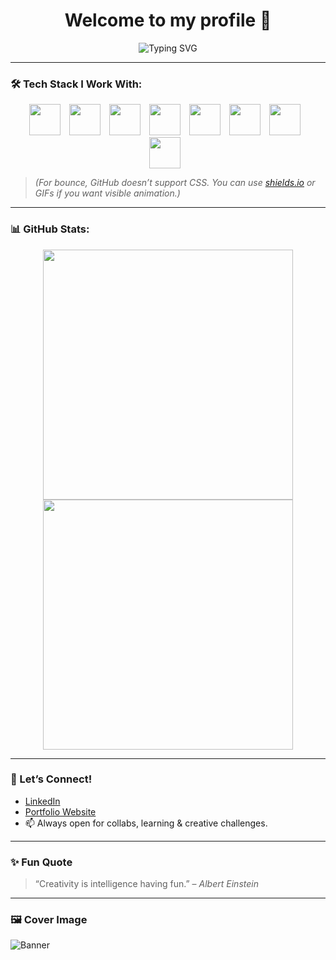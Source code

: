 <h1 align="center">Welcome to my profile 👋</h1>

<p align="center">
  <img src="https://readme-typing-svg.demolab.com?font=Fira+Code&weight=500&size=25&duration=3000&pause=1000&color=58A6FF&center=true&vCenter=true&multiline=true&width=800&lines=💻+Cyber+Security+Student+%7C+Tech+Explorer;🌐+Web+Dev+%7C+Linux+Lover+%7C+Debugger;✨+Creative+Thinker+%7C+Design+Dreamer;🚀+Always+Learning+%7C+Future+Ethical+Hacker" alt="Typing SVG" />
</p>

---

### 🛠️ Tech Stack I Work With:
<p align="center">
  <img src="https://cdn.jsdelivr.net/gh/devicons/devicon/icons/html5/html5-original.svg" height="50" style="margin-right:10px;" />
  <img src="https://cdn.jsdelivr.net/gh/devicons/devicon/icons/css3/css3-original.svg" height="50" style="margin-right:10px;" />
  <img src="https://cdn.jsdelivr.net/gh/devicons/devicon/icons/javascript/javascript-original.svg" height="50" style="margin-right:10px;" />
  <img src="https://cdn.jsdelivr.net/gh/devicons/devicon/icons/react/react-original.svg" height="50" style="margin-right:10px;" />
  <img src="https://cdn.jsdelivr.net/gh/devicons/devicon/icons/nodejs/nodejs-original.svg" height="50" style="margin-right:10px;" />
  <img src="https://cdn.jsdelivr.net/gh/devicons/devicon/icons/linux/linux-original.svg" height="50" style="margin-right:10px;" />
  <img src="https://cdn.jsdelivr.net/gh/devicons/devicon/icons/github/github-original.svg" height="50" style="margin-right:10px;" />
  <img src="https://cdn.jsdelivr.net/gh/devicons/devicon/icons/mysql/mysql-original.svg" height="50" style="margin-right:10px;" />
</p>

> *(For bounce, GitHub doesn’t support CSS. You can use [shields.io](https://shields.io) or GIFs if you want visible animation.)*

---

### 📊 GitHub Stats:
<p align="center">
  <img src="https://github-readme-stats.vercel.app/api?username=your-github-username&show_icons=true&theme=tokyonight" width="400"/>
  <img src="https://github-readme-streak-stats.herokuapp.com/?user=your-github-username&theme=tokyonight" width="400"/>
</p>

---

### 🔗 Let’s Connect!
- [LinkedIn](https://www.linkedin.com/in/your-profile/)
- [Portfolio Website](https://yourportfolio.com)
- 📫 Always open for collabs, learning & creative challenges.

---

### ✨ Fun Quote
> “Creativity is intelligence having fun.” – *Albert Einstein*

---

### 🖼️ Cover Image
![Banner](https://raw.githubusercontent.com/yourusername/yourusername/main/banner.png)
